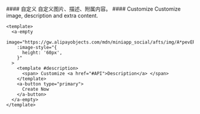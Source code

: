<cn>
#### 自定义
自定义图片、描述、附属内容。
</cn>

<us>
#### Customize
Customize image, description and extra content.
</us>

```vue
<template>
  <a-empty
    image="https://gw.alipayobjects.com/mdn/miniapp_social/afts/img/A*pevERLJC9v0AAAAAAAAAAABjAQAAAQ/original"
    :image-style="{
      height: '60px',
    }"
  >
    <template #description>
      <span> Customize <a href="#API">Description</a> </span>
    </template>
    <a-button type="primary">
      Create Now
    </a-button>
  </a-empty>
</template>
```
